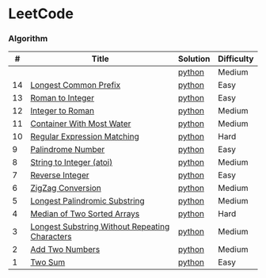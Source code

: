 # LeetCode

### Algorithm

| # | Title | Solution | Difficulty |
|---| ----- | -------- | ---------- |
|   |[]() | [python](./algorithms/python/) |Medium|
|14 |[Longest Common Prefix](https://leetcode.com/problems/longest-common-prefix/#/description) | [python](./algorithms/python/longestCommonPrefix/longestCommonPrefix.py) |Easy|
|13 |[Roman to Integer](https://leetcode.com/problems/roman-to-integer/#/description) | [python](./algorithms/python/romanToInteger/romanToInteger.py) |Easy|
|12 |[Integer to Roman](https://leetcode.com/problems/integer-to-roman/#/description) | [python](./algorithms/python/integerToRoman/integerToRoman.py) |Medium|
|11 |[Container With Most Water](https://leetcode.com/problems/container-with-most-water/#/description) | [python](./algorithms/python/containerWithMostWater/containerWithMostWater.py) |Medium|
|10 |[Regular Expression Matching](https://leetcode.com/problems/regular-expression-matching/#/description) | [python](./algorithms/python/regularExpressionMatching/regularExpressionMatching.py) |Hard|
|9  |[Palindrome Number](https://leetcode.com/problems/palindrome-number/#/description) | [python](./algorithms/python/palindromeNumber/palindromeNumber.py) |Easy|
|8  |[String to Integer (atoi)](https://leetcode.com/problems/string-to-integer-atoi/#/description) | [python](./algorithms/python/stringToIntegerAtoi/stringToIntegerAtoi.py) |Medium|
|7  |[Reverse Integer](https://leetcode.com/problems/reverse-integer/#/description) | [python](./algorithms/python/reverseInteger/reverseInteger.py) |Easy|
|6  |[ZigZag Conversion](https://leetcode.com/problems/zigzag-conversion/#/description) | [python](./algorithms/python/zigzagConversion/zigzagConversion.py) |Medium|
|5  |[Longest Palindromic Substring](https://leetcode.com/problems/longest-palindromic-substring/#/description) | [python](./algorithms/python/longestPalindromicSubstring/longestPalindromicSubstring.py) |Medium|
|4  |[Median of Two Sorted Arrays](https://leetcode.com/problems/median-of-two-sorted-arrays/#/description) | [python](./algorithms/python/medianOfTwoSortedArrays/medianOfTwoSortedArrays.py) |Hard|
|3  |[Longest Substring Without Repeating Characters](https://leetcode.com/problems/longest-substring-without-repeating-characters/#/description) | [python](./algorithms/python/longestSubstringWithoutRepeatingCharacters/longestSubstringWithoutRepeatingCharacters.py) |Medium|
|2  |[Add Two Numbers](https://leetcode.com/problems/add-two-numbers/#/description) | [python](./algorithms/python/addTwoNumbers/addTwoNumbers.py) |Medium|
|1  |[Two Sum](https://leetcode.com/problems/two-sum/#/description) | [python](./algorithms/python/twoSum/twoSum.py) |Easy|
